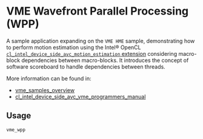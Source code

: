 # VME Wavefront Parallel Processing (WPP)
A sample application expanding on the `VME HME` sample, demonstrating how to perform motion estimation using the Intel® OpenCL [`cl_intel_device_side_avc_motion_estimation` extension](https://www.khronos.org/registry/OpenCL/extensions/intel/cl_intel_device_side_avc_motion_estimation.txt) considering macro-block dependencies between macro-blocks. It introduces the concept of software scoreboard to handle dependencies between threads.

More information can be found in:
* [vme_samples_overview](../../../docs/presentations/vme_samples_overview.pdf)
* [cl_intel_device_side_avc_vme_programmers_manual](../../../docs/programmer_guides/cl_intel_device_side_avc_vme_programmers_manual.pdf)

## Usage
    vme_wpp
